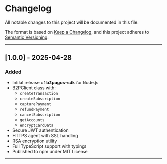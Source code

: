 # Changelog

All notable changes to this project will be documented in this file.

The format is based on [Keep a Changelog](https://keepachangelog.com/en/1.0.0/),
and this project adheres to [Semantic Versioning](https://semver.org/spec/v2.0.0.html).

---

## [1.0.0] - 2025-04-28

### Added
- Initial release of **b2pagos-sdk** for Node.js
- B2PClient class with:
  - `createTransaction`
  - `createSubscription`
  - `capturePayment`
  - `refundPayment`
  - `cancelSubscription`
  - `getAccounts`
  - `encryptCardData`
- Secure JWT authentication
- HTTPS agent with SSL handling
- RSA encryption utility
- Full TypeScript support with typings
- Published to npm under MIT License

---
